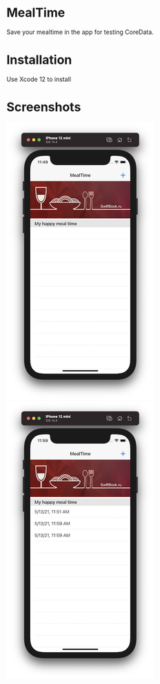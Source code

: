 # MealTime

Save your mealtime in the app for testing CoreData.

# Installation

Use Xcode 12 to install

# Screenshots
![Screenshot 1](https://github.com/nukutkas/MealTime/blob/master/Screenshots/Screenshot01.png)
![Screenshot 2](https://github.com/nukutkas/MealTime/blob/master/Screenshots/Screenshot02.png)
